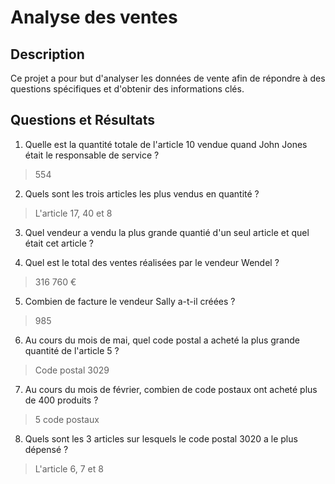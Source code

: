 # Analyse des ventes

## Description
Ce projet a pour but d'analyser les données de vente afin de répondre à des questions spécifiques et d'obtenir des informations clés.


## Questions et Résultats
1. Quelle est la quantité totale de l'article 10 vendue quand John Jones était le responsable de service ?
> 554

2. Quels sont les trois articles les plus vendus en quantité ?
> L'article 17, 40 et 8

3. Quel vendeur a vendu la plus grande quantié d'un seul article et quel était cet article ?
> 

4. Quel est le total des ventes réalisées par le vendeur Wendel ?
>  316 760 € 

5. Combien de facture le vendeur Sally a-t-il créées ?
> 985

6. Au cours du mois de mai, quel code postal a acheté la plus grande quantité de l'article 5 ?
> Code postal 3029

7. Au cours du mois de février, combien de code postaux ont acheté plus de 400 produits ?
> 5 code postaux

8. Quels sont les 3 articles sur lesquels le code postal 3020 a le plus dépensé ?
> L'article 6, 7 et 8